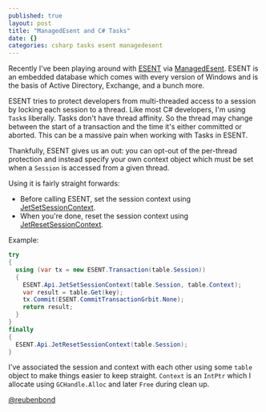 ```yaml
---
published: true
layout: post
title: "ManagedEsent and C# Tasks"
date: {}
categories: csharp tasks esent managedesent
---
```




Recently I've been playing around with [ESENT](https://en.wikipedia.org/wiki/Extensible_Storage_Engine) via [ManagedEsent](https://managedesent.codeplex.com/).
ESENT is an embedded database which comes with every version of Windows and is the basis of Active Directory, Exchange, and a bunch more.

ESENT tries to protect developers from multi-threaded access to a session by locking each session to a thread. Like most C# developers, I'm using `Task`s liberally. Tasks don't have thread affinity. So the thread may change between the start of a transaction and the time it's either committed or aborted. This can be a massive pain when working with Tasks in ESENT.

Thankfully, ESENT gives us an out: you can opt-out of the per-thread protection and instead specify your own context object which must be set when a `Session` is accessed from a given thread.

Using it is fairly straight forwards:
* Before calling ESENT, set the session context using [JetSetSessionContext](https://msdn.microsoft.com/en-us/library/microsoft.isam.esent.interop.api.jetsetsessioncontext.aspx).
* When you're done, reset the session context using [JetResetSessionContext](https://msdn.microsoft.com/en-us/library/microsoft.isam.esent.interop.api.jetresetsessioncontext.aspx).

Example:

```c#
try
{
  using (var tx = new ESENT.Transaction(table.Session))
  {
    ESENT.Api.JetSetSessionContext(table.Session, table.Context);
    var result = table.Get(key);
    tx.Commit(ESENT.CommitTransactionGrbit.None);
    return result;
  }
}
finally
{
  ESENT.Api.JetResetSessionContext(table.Session);
}
```

I've associated the session and context with each other using some `table` object to make things easier to keep straight.
`Context` is an `IntPtr` which I allocate using `GCHandle.Alloc` and later `Free` during clean up.

[@reubenbond](https://twitter.com/reubenbond)
